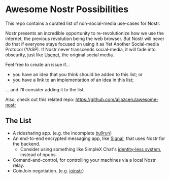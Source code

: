 # Awesome Nostr Possibilities
This repo contains a curated list of non-social-media use-cases for Nostr.

Nostr presents an incredible opportunity to re-revolutionize how we use the internet, the previous revolution being the web browser. But Nostr will never do that if everyone stays focused on using it as Yet Another Social-media Protocol (YASP). If Nostr never transcends social-media, it will fade into obscurity, just like [Usenet](https://en.wikipedia.org/wiki/Usenet), the original social media.

Feel free to create an issue if...
- you have an idea that you think should be added to this list; or
- you have a link to an implementation of an idea in this list;

... and I'll consider adding it to the list.

Also, check out this related repo: https://github.com/aljazceru/awesome-nostr

## The List

- A ridesharing app. (e.g. the incomplete [bullrun](https://github.com/ArcadeCity/bullrun))
- An end-to-end encrypted messaging app, like [Signal](https://github.com/signalapp/libsignal), that uses Nostr for the backend.
  - Consider using something like SimpleX Chat's [identity-less system](https://github.com/simplex-chat/simplex-chat), instead of npubs.
- Comand-and-control, for controlling your machines via a local Nostr relay.
- CoinJoin negotiation. (e.g. [joinstr](https://github.com/22388o/joinstr))
